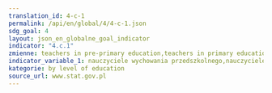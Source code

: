 ```yaml
---
translation_id: 4-c-1
permalink: /api/en/global/4/4-c-1.json
sdg_goal: 4
layout: json_en_globalne_goal_indicator
indicator: "4.c.1"
zmienne: teachers in pre-primary education,teachers in primary education,teachers in lower secondary education,teachers in upper secondary education
indicator_variable_1: nauczyciele wychowania przedszkolnego,nauczyciele szkół podstawowych,nauczyciele szkół gimnazjalnych,nauczyciele szkół ponadgimnazjalnych (bez policealnych);
kategorie: by level of education
source_url: www.stat.gov.pl
---
```

